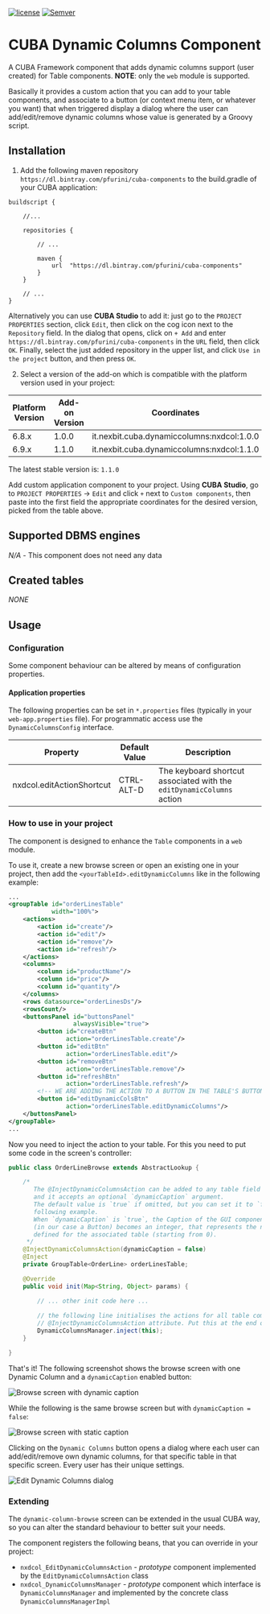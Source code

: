 [![license](https://img.shields.io/badge/license-Apache%20License%202.0-blue.svg?style=flat)](http://www.apache.org/licenses/LICENSE-2.0)
[![Semver](http://img.shields.io/SemVer/2.0.0.png)](http://semver.org/spec/v2.0.0.html)

# CUBA Dynamic Columns Component

A CUBA Framework component that adds dynamic columns support (user created) for Table components. 
**NOTE**: only the `web` module is supported.

Basically it provides a custom action that you can add to your table components,
and associate to a button (or context menu item, or whatever you want) that when triggered
display a dialog where the user can add/edit/remove dynamic columns whose value is generated
by a Groovy script.

## Installation

1. Add the following maven repository `https://dl.bintray.com/pfurini/cuba-components` to the build.gradle of your CUBA application:

```
buildscript {
    
    //...
    
    repositories {
    
        // ...
    
        maven {
            url  "https://dl.bintray.com/pfurini/cuba-components"
        }
    }
    
    // ...
}
```

Alternatively you can use **CUBA Studio** to add it: just go to the `PROJECT PROPERTIES` section,
click `Edit`, then click on the cog icon next to the `Repository` field.
In the dialog that opens, click on `+ Add` and enter `https://dl.bintray.com/pfurini/cuba-components`
in the `URL` field, then click `OK`. Finally, select the just added repository in the upper list,
and click `Use in the project` button, and then press `OK`.

2. Select a version of the add-on which is compatible with the platform version used in your project:

| Platform Version | Add-on Version | Coordinates
| ---------------- | -------------- | -----------
| 6.8.x            | 1.0.0          | it.nexbit.cuba.dynamiccolumns:nxdcol:1.0.0
| 6.9.x            | 1.1.0          | it.nexbit.cuba.dynamiccolumns:nxdcol:1.1.0

The latest stable version is: `1.1.0`

Add custom application component to your project. Using **CUBA Studio**, go to `PROJECT PROPERTIES` -> `Edit` and click `+` next to `Custom components`,
then paste into the first field the appropriate coordinates for the desired version, picked from the table above.

## Supported DBMS engines

_N/A_ - This component does not need any data

## Created tables

_NONE_

## Usage

### Configuration

Some component behaviour can be altered by means of configuration properties.

#### Application properties

The following properties can be set in `*.properties` files (typically in your `web-app.properties` file).
For programmatic access use the `DynamicColumnsConfig` interface. 

| Property                                       | Default Value                       | Description                                              |
| ---------------------------------------------- | ----------------------------------- | -------------------------------------------------------- |
| nxdcol.editActionShortcut                      | CTRL-ALT-D                          | The keyboard shortcut associated with the `editDynamicColumns` action   

### How to use in your project

The component is designed to enhance the `Table` components in a `web` module.

To use it, create a new browse screen or open an existing one in your project, then add the `<yourTableId>.editDynamicColumns`
 like in the following example:
 
```xml
...
<groupTable id="orderLinesTable"
            width="100%">
    <actions>
        <action id="create"/>
        <action id="edit"/>
        <action id="remove"/>
        <action id="refresh"/>
    </actions>
    <columns>
        <column id="productName"/>
        <column id="price"/>
        <column id="quantity"/>
    </columns>
    <rows datasource="orderLinesDs"/>
    <rowsCount/>
    <buttonsPanel id="buttonsPanel"
                  alwaysVisible="true">
        <button id="createBtn"
                action="orderLinesTable.create"/>
        <button id="editBtn"
                action="orderLinesTable.edit"/>
        <button id="removeBtn"
                action="orderLinesTable.remove"/>
        <button id="refreshBtn"
                action="orderLinesTable.refresh"/>
        <!-- WE ARE ADDING THE ACTION TO A BUTTON IN THE TABLE'S BUTTONSPANEL -->
        <button id="editDynamicColsBtn"
                action="orderLinesTable.editDynamicColumns"/>
    </buttonsPanel>
</groupTable>
...

``` 

Now you need to inject the action to your table. For this you need to put some code in the screen's
controller:

```java
public class OrderLineBrowse extends AbstractLookup {

    /* 
       The @InjectDynamicColumnsAction can be added to any table field in your controller,
       and it accepts an optional `dynamicCaption` argument.
       The default value is `true` if omitted, but you can set it to `false` like in the 
       following example.
       When `dynamicCaption` is `true`, the Caption of the GUI component associated to the action
       (in our case a Button) becomes an integer, that represents the number of dynamic columns
       defined for the associated table (starting from 0).
     */ 
    @InjectDynamicColumnsAction(dynamicCaption = false)
    @Inject
    private GroupTable<OrderLine> orderLinesTable;

    @Override
    public void init(Map<String, Object> params) {

        // ... other init code here ...
        
        // the following line initialises the actions for all table components marked with the
        // @InjectDynamicColumnsAction attribute. Put this at the end of your `init()` method.
        DynamicColumnsManager.inject(this);
    }

}
```

That's it! The following screenshot shows the browse screen with one Dynamic Column and a `dynamicCaption`
enabled button:

![](./screenshots/1-browse-screen-dynamic-caption.png "Browse screen with dynamic caption")

While the following is the same browse screen but with `dynamicCaption = false`:

![](./screenshots/2-browse-screen-static-caption.png "Browse screen with static caption")

Clicking on the `Dynamic Columns` button opens a dialog where each user can add/edit/remove own dynamic columns,
for that specific table in that specific screen. Every user has their unique settings.

![](./screenshots/3-edit-dynamic-columns-dialog.png "Edit Dynamic Columns dialog")


### Extending

The `dynamic-column-browse` screen can be extended in the usual CUBA way, so you can alter the
standard behaviour to better suit your needs.

The component registers the following beans, that you can override in your project:

- `nxdcol_EditDynamicColumnsAction` - *prototype* component implemented by the `EditDynamicColumnsAction` class
- `nxdcol_DynamicColumnsManager` - *prototype* component which interface is `DynamicColumnsManager` and
implemented by the concrete class `DynamicColumnsManagerImpl`
